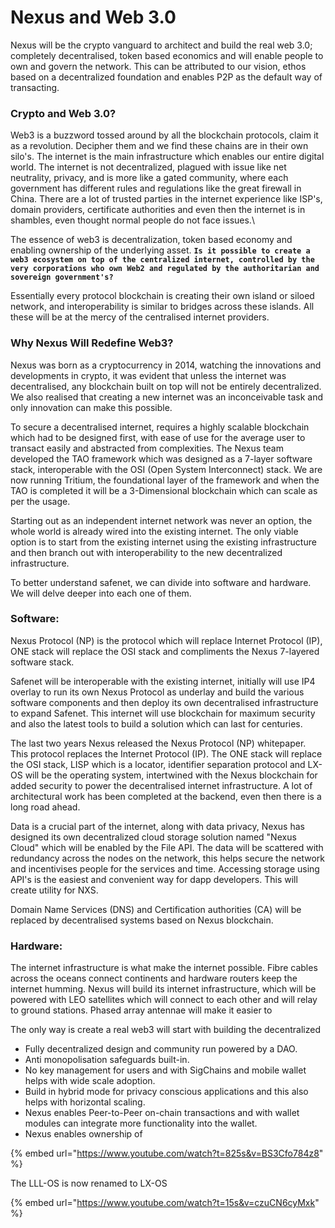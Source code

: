 # Nexus and Web 3.0

Nexus will be the crypto vanguard to architect and build the real web 3.0; completely decentralised, token based economics and will enable people to own and govern the network. This can be attributed to our vision, ethos based on a decentralized foundation and enables P2P as the default way of transacting.

### Crypto and Web 3.0?

Web3 is a buzzword tossed around by all the blockchain protocols, claim it as a revolution. Decipher them and we find these chains are in their own silo's. The internet is the main infrastructure which enables our entire digital world. The internet is not decentralized, plagued with issue like net neutrality, privacy,  and is more like a gated community, where each government has different rules and regulations like the great firewall in China. There are a lot of trusted parties in the internet experience like ISP's, domain providers, certificate authorities and even then the internet is in shambles, even thought normal people do not face issues.\


The essence of web3 is decentralization, token based economy and enabling ownership of the underlying asset. **`Is it possible to create a web3 ecosystem on top of the centralized internet, controlled by the very corporations who own Web2 and regulated by the authoritarian and sovereign government's?`**

Essentially every protocol blockchain is creating their own island or siloed network, and interoperability is similar to bridges across these islands. All these will be at the mercy of the centralised internet providers.&#x20;



### Why Nexus Will Redefine Web3?

Nexus was born as a cryptocurrency in 2014, watching the innovations and developments in crypto,  it was evident that unless the internet was decentralised, any blockchain built on top will not be entirely decentralized. We also realised that creating a new internet was an inconceivable task and only innovation can make this possible.

To secure a decentralised internet, requires a highly scalable blockchain which had to be designed first, with ease of use for the average user to transact easily and abstracted from complexities. The Nexus team developed the TAO framework which was designed as a 7-layer software stack,  interoperable with the OSI (Open System Interconnect) stack. We are now running Tritium,  the foundational layer of the framework and when the TAO is completed it will be a 3-Dimensional blockchain which can scale as per the usage.

Starting out as an independent internet network was never an option, the whole world is already wired into the existing internet. The only viable option is to start from the existing internet using the existing infrastructure and then branch out with interoperability to the new decentralized infrastructure.&#x20;

To better understand safenet, we can divide into software and hardware. We will delve deeper into each one of them.&#x20;



### Software:

Nexus Protocol (NP) is the protocol which will replace Internet Protocol (IP), ONE stack will replace the OSI stack and compliments the Nexus 7-layered software stack.&#x20;

Safenet will be interoperable with the existing internet, initially will use IP4 overlay to run its own Nexus Protocol as underlay and build the various software components and then deploy its own decentralised infrastructure to expand Safenet. This internet will use  blockchain for maximum security and also the latest tools to build a solution which can last for centuries.

The last two years Nexus released the Nexus Protocol (NP) whitepaper. This protocol replaces the Internet Protocol (IP). The ONE stack will replace the OSI stack, LISP which is a locator, identifier separation protocol and LX-OS will be the operating system, intertwined with the Nexus blockchain for added security to power the decentralised internet infrastructure. A lot of architectural work has been completed at the backend, even then there is a long road ahead.

Data is a crucial part of the internet, along with data privacy, Nexus has designed its own decentralized cloud storage solution named "Nexus Cloud" which will be enabled by the File API. The data will be scattered with redundancy across the nodes on the network, this helps secure the network and incentivises people for the services and time. Accessing storage using API's is the easiest and convenient way for dapp developers. This will create utility for NXS.

Domain Name Services (DNS)  and Certification authorities (CA) will be replaced by decentralised systems based on Nexus blockchain.&#x20;



&#x20;

### Hardware:

The internet infrastructure is what make the internet possible.  Fibre cables across the oceans connect continents and hardware routers keep the internet humming. Nexus will build its internet infrastructure, which will be powered with  LEO satellites which will connect to each other and will relay to ground stations. Phased array antennae will make it easier to&#x20;





The only way is create a real web3 will start with building the decentralized &#x20;

* Fully decentralized design and community run powered by a DAO.
* Anti monopolisation safeguards built-in.
* No key management for users and with SigChains and mobile wallet helps with wide scale adoption.
* Build in hybrid mode for privacy conscious applications and this also helps with horizontal scaling.
* Nexus enables Peer-to-Peer on-chain transactions and with wallet modules can integrate more functionality into the wallet.
* Nexus enables ownership of&#x20;

&#x20;

{% embed url="https://www.youtube.com/watch?t=825s&v=BS3Cfo784z8" %}

The LLL-OS is now renamed to LX-OS

{% embed url="https://www.youtube.com/watch?t=15s&v=czuCN6cyMxk" %}

